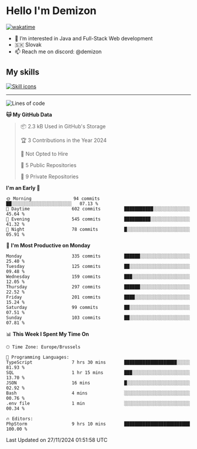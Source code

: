 # Hello I'm Demizon
[![wakatime](https://wakatime.com/badge/user/6ad1949f-d6d7-44f9-9eee-c35e54cc499b.svg)](https://wakatime.com/@6ad1949f-d6d7-44f9-9eee-c35e54cc499b)
- 👀 I’m interested in Java and Full-Stack Web development
- 🇸🇰 Slovak
- 📫 Reach me on discord: @demizon

## My skills
[![Skill icons](https://skillicons.dev/icons?i=java,js,ts,html,css,react,nextjs,tailwind,supabase,py,git,docker,linux,mysql,postgres,mongo&theme=dark)](https://github.com/Demizon3433)

---

<!--START_SECTION:waka-->
![Lines of code](https://img.shields.io/badge/From%20Hello%20World%20I%27ve%20Written-367.2%20thousand%20lines%20of%20code-blue)

**🐱 My GitHub Data** 

> 📦 2.3 kB Used in GitHub's Storage 
 > 
> 🏆 3 Contributions in the Year 2024
 > 
> 🚫 Not Opted to Hire
 > 
> 📜 5 Public Repositories 
 > 
> 🔑 9 Private Repositories 
 > 
**I'm an Early 🐤** 

```text
🌞 Morning                94 commits          ██░░░░░░░░░░░░░░░░░░░░░░░   07.13 % 
🌆 Daytime                602 commits         ███████████░░░░░░░░░░░░░░   45.64 % 
🌃 Evening                545 commits         ██████████░░░░░░░░░░░░░░░   41.32 % 
🌙 Night                  78 commits          █░░░░░░░░░░░░░░░░░░░░░░░░   05.91 % 
```
📅 **I'm Most Productive on Monday** 

```text
Monday                   335 commits         ██████░░░░░░░░░░░░░░░░░░░   25.40 % 
Tuesday                  125 commits         ██░░░░░░░░░░░░░░░░░░░░░░░   09.48 % 
Wednesday                159 commits         ███░░░░░░░░░░░░░░░░░░░░░░   12.05 % 
Thursday                 297 commits         ██████░░░░░░░░░░░░░░░░░░░   22.52 % 
Friday                   201 commits         ████░░░░░░░░░░░░░░░░░░░░░   15.24 % 
Saturday                 99 commits          ██░░░░░░░░░░░░░░░░░░░░░░░   07.51 % 
Sunday                   103 commits         ██░░░░░░░░░░░░░░░░░░░░░░░   07.81 % 
```


📊 **This Week I Spent My Time On** 

```text
🕑︎ Time Zone: Europe/Brussels

💬 Programming Languages: 
TypeScript               7 hrs 30 mins       ████████████████████░░░░░   81.93 % 
SQL                      1 hr 15 mins        ███░░░░░░░░░░░░░░░░░░░░░░   13.70 % 
JSON                     16 mins             █░░░░░░░░░░░░░░░░░░░░░░░░   02.92 % 
Bash                     4 mins              ░░░░░░░░░░░░░░░░░░░░░░░░░   00.76 % 
.env file                1 min               ░░░░░░░░░░░░░░░░░░░░░░░░░   00.34 % 

🔥 Editors: 
PhpStorm                 9 hrs 10 mins       █████████████████████████   100.00 % 
```


 Last Updated on 27/11/2024 01:51:58 UTC
<!--END_SECTION:waka-->
